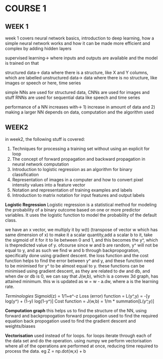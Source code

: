 # COURSE 1

## WEEK 1

week 1 covers neural network basics, introduction to deep learning, how a simple neural network works and how it can be made more efficient and complex by adding hidden layers

supervised learning-> where inputs and outputs are available and the model is trained on that

structured data-> data where there is a structure, like X and Y columns, which are labelled
unstructured data-> data where there is no structure, like images or speech or here, time series

simple NNs are used for structured data, CNNs are used for images and stuff
RNNs are used for sequential data like speech and time series

performance of a NN increases with-> 1) increase in amount of data and 2) making a larger NN
depends on data, computation and the algorithm used

## WEEK2

in week2, the following stuff is covered:
1. Techniques for processing a training set without using an explicit for loop
2. The concept of forward propagation and backward propagation in neural network computation
3. Introduction to logistic regression as an algorithm for binary classification
4. Representation of images in a computer and how to convert pixel intensity values into a feature vector
5. Notation and representation of training examples and labels
6. Introduction to matrix notation for input features and output labels

**Logistic Regression**
Logistic regression is a statistical method for modeling the probability of a binary outcome based on one or more predictor variables. It uses the logistic function to model the probability of the default class.

we have an x vector, we multiply it by w(t) (transpose of vector w which has same dimension of x) to make it a scalar quantity,add a scalar b to it, take the sigmoid of it for it to lie between 0 and 1, and this becomes the y^, which is thepredicted value of y. ofcourse since w and b are random, y^ will not be equal to y, and as such we find w and b through backpropogration, specifically done using gradient descent. the loss function and the cost function helps to find the error between y^ and y, and these function need to be minimised for y^ to be almost equal to y. these functions can be minimised using gradient descent, as they are related to dw and db, and when dw or db is 0, we can say that J(w,b), which is a convex 3d graph, has attained minimum. this w is updated as w = w - a.dw, where a is the learning rate.

*Terminologies*
Sigmoid(z) = 1/1+e^-z
Loss (error) function = L(y^,y) = -[y log(y^) + (1-y) log(1-y^)]
Cost function = J(w,b) = 1/m * summation[L(y^,y)]

**Computation graph**
this helps us to find the structure of the NN, using forward and backpropogation
forward propogation used to find the required equation
back propogation used to find the gradient descent and weights/biases

**Vectorisation**
used instead of for loops. for loops iterate through each of the data set and do the operation. using numpy we perform vectorisation where all of the operations are performed at once, reducing time required to process the data.
eg Z = np.dot(w,x) + b



